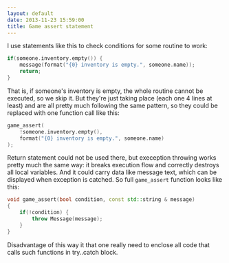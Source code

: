 ```yaml
---
layout: default
date: 2013-11-23 15:59:00
title: Game assert statement
---
```

I use statements like this to check conditions for some routine to work:  

```c++
if(someone.inventory.empty()) {  
	message(format("{0} inventory is empty.", someone.name));  
	return;  
}
```

That is, if someone's inventory is empty, the whole routine cannot be executed, so we skip it. But they're just taking place (each one 4 lines at least) and are all pretty much following the same pattern, so they could be replaced with one function call like this:   

```c++
game_assert(  
	!someone.inventory.empty(),  
	format("{0} inventory is empty.", someone.name)  
);
```

Return statement could not be used there, but exeception throwing works pretty much the same way: it breaks execution flow and correctly destroys all local variables. And it could carry data like message text, which can be displayed when exception is catched. So full `game_assert` function looks like this: 
    
```c++    
void game_assert(bool condition, const std::string & message)  
{  
	if(!condition) {  
		throw Message(message);  
	}  
}
```

Disadvantage of this way it that one really need to enclose all code that calls such functions in try..catch block.

